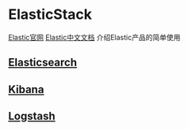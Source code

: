 # ElasticStack

[Elastic官网](https://www.elastic.co/)   [Elastic中文文档](https://www.elastic.co/guide/cn/index.html?baymax=rtp&elektra=home&storm=sub1&iesrc=ctr)    介绍Elastic产品的简单使用


## [Elasticsearch](https://github.com/Letitmiss/ElasticStack/blob/master/blog/Elasticsearch/1.search.md)
## [Kibana](https://github.com/Letitmiss/ElasticStack/blob/master/blog/Kibana/1.kibana.md)
## [Logstash](https://github.com/Letitmiss/ElasticStack/tree/master/blog/logstash/1.logstash.md)
